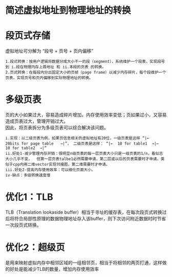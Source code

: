 # 简述虚拟地址到物理地址的转换

# 段页式存储 #
虚拟地址可分解为 “段号 + 页号 + 页内偏移”

    1.段式转换：按用户逻辑将数据分成大小不一的段（segment），系统维护一个段表，实现段号到 i.段在物理内存上首地址 和 ii.本段的页表 的转换。
    2.页式转换：在每段内分出固定大小的页帧（page frame）以减少内存碎片，每个段维护一个页表，实现页号和页内偏移到实际物理地址的转换。
# 多级页表 #
页的大小如果过大，容易造成碎片增加，内存使用效率变低；页如果过小，又容易造成页表过大，管理开销过大。  
因此，将页表拆分为多级页表可以综合解决该问题。

    i.实现：以二级页表为例，如果页信息相关的虚拟地址有20位，一级页表是这样 “|←   20bits for page table   →|”， 二级页表是这样： “|←  10 for table1  →|←  10 for table2  →|”
    ii.好处1-减少管理内存开销：很明显n级页表的每一层页表大小只是一级页表的1/n，看似总大小几乎不变，  但第一层页表talbe1必然需要申请，第二层或以后的页表需要时才申请，类似于cpp内用二维vector实现邻接图，第二维需要时才申请。
    iii.好处2-提高内存使用效率：可以细化页面大小。
    iv-缺点：多级转换速度慢
    
# 优化1：TLB #
TLB（Translation lookaside buffer）相当于寻址的缓存表，在每次段页式转换过后将符合局部性原理的数据物理地址存入该buffer，则下次访问附近数据时时节省一次段页式转换。
# 优化2：超级页 #
是用来映射虚拟内存中相邻区域的一组相邻页，相当于将相邻的两页打通，这样做的好处是能减少TLB的数量，增加内存使用效率
